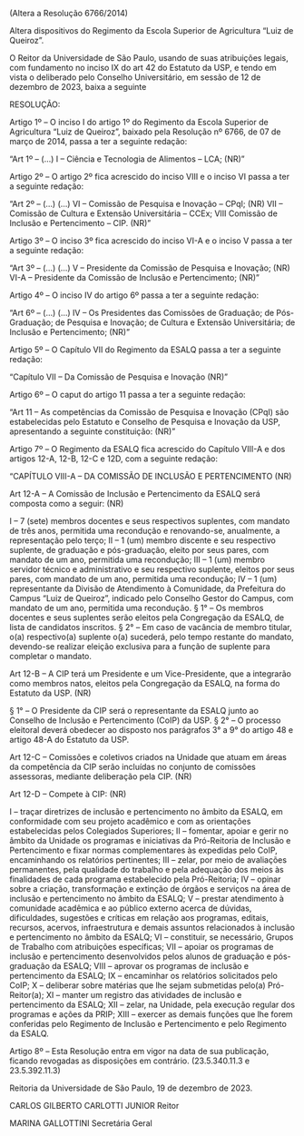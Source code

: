 (Altera a Resolução 6766/2014)

Altera dispositivos do Regimento da Escola Superior de Agricultura “Luiz de Queiroz”.

O Reitor da Universidade de São Paulo, usando de suas atribuições legais, com fundamento no inciso IX do art 42 do Estatuto da USP, e tendo em vista o deliberado pelo Conselho Universitário, em sessão de 12 de dezembro de 2023, baixa a seguinte

RESOLUÇÃO:

Artigo 1º – O inciso I do artigo 1º do Regimento da Escola Superior de Agricultura “Luiz de Queiroz”, baixado pela Resolução nº 6766, de 07 de março de 2014, passa a ter a seguinte redação:

“Art 1º – (…)
I – Ciência e Tecnologia de Alimentos – LCA; (NR)”

Artigo 2º – O artigo 2º fica acrescido do inciso VIII e o inciso VI passa a ter a seguinte redação:

“Art 2º – (…)
(…)
VI – Comissão de Pesquisa e Inovação – CPqI; (NR)
VII – Comissão de Cultura e Extensão Universitária – CCEx;
VIII Comissão de Inclusão e Pertencimento – CIP. (NR)”

Artigo 3º – O inciso 3º fica acrescido do inciso VI-A e o inciso V passa a ter a seguinte redação:

“Art 3º – (…)
(…)
V – Presidente da Comissão de Pesquisa e Inovação; (NR)
VI-A – Presidente da Comissão de Inclusão e Pertencimento; (NR)”

Artigo 4º – O inciso IV do artigo 6º passa a ter a seguinte redação:

“Art 6º – (…)
(…)
IV – Os Presidentes das Comissões de Graduação; de Pós-Graduação; de Pesquisa e Inovação; de Cultura e Extensão Universitária; de Inclusão e Pertencimento; (NR)”

Artigo 5º – O Capítulo VII do Regimento da ESALQ passa a ter a seguinte redação:

“Capítulo VII – Da Comissão de Pesquisa e Inovação (NR)”

Artigo 6º – O caput do artigo 11 passa a ter a seguinte redação:

“Art 11 – As competências da Comissão de Pesquisa e Inovação (CPqI) são estabelecidas pelo Estatuto e Conselho de Pesquisa e Inovação da USP, apresentando a seguinte constituição: (NR)”

Artigo 7º – O Regimento da ESALQ fica acrescido do Capítulo VIII-A e dos artigos 12-A, 12-B, 12-C e 12D, com a seguinte redação:

“CAPÍTULO VIII-A – DA COMISSÃO DE INCLUSÃO E PERTENCIMENTO (NR)

Art 12-A – A Comissão de Inclusão e Pertencimento da ESALQ será composta como a seguir: (NR)

I – 7 (sete) membros docentes e seus respectivos suplentes, com mandato de três anos, permitida uma recondução e renovando-se, anualmente, a representação pelo terço;
II – 1 (um) membro discente e seu respectivo suplente, de graduação e pós-graduação, eleito por seus pares, com mandato de um ano, permitida uma recondução;
III – 1 (um) membro servidor técnico e administrativo e seu respectivo suplente, eleitos por seus pares, com mandato de um ano, permitida uma recondução;
IV – 1 (um) representante da Divisão de Atendimento à Comunidade, da Prefeitura do Campus “Luiz de Queiroz”, indicado pelo Conselho Gestor do Campus, com mandato de um ano, permitida uma recondução.
§ 1° – Os membros docentes e seus suplentes serão eleitos pela Congregação da ESALQ, de lista de candidatos inscritos.
§ 2° – Em caso de vacância de membro titular, o(a) respectivo(a) suplente o(a) sucederá, pelo tempo restante do mandato, devendo-se realizar eleição exclusiva para a função de suplente para completar o mandato.

Art 12-B – A CIP terá um Presidente e um Vice-Presidente, que a integrarão como membros natos, eleitos pela Congregação da ESALQ, na forma do Estatuto da USP. (NR)

§ 1° – O Presidente da CIP será o representante da ESALQ junto ao Conselho de Inclusão e Pertencimento (CoIP) da USP.
§ 2° – O processo eleitoral deverá obedecer ao disposto nos parágrafos 3° a 9° do artigo 48 e artigo 48-A do Estatuto da USP.

Art 12-C – Comissões e coletivos criados na Unidade que atuam em áreas da competência da CIP serão incluídas no conjunto de comissões assessoras, mediante deliberação pela CIP. (NR)

Art 12-D – Compete à CIP: (NR)

I – traçar diretrizes de inclusão e pertencimento no âmbito da ESALQ, em conformidade com seu projeto acadêmico e com as orientações estabelecidas pelos Colegiados Superiores;
II – fomentar, apoiar e gerir no âmbito da Unidade os programas e iniciativas da Pró-Reitoria de Inclusão e Pertencimento e fixar normas complementares às expedidas pelo CoIP, encaminhando os relatórios pertinentes;
III – zelar, por meio de avaliações permanentes, pela qualidade do trabalho e pela adequação dos meios às finalidades de cada programa estabelecido pela Pró-Reitoria;
IV – opinar sobre a criação, transformação e extinção de órgãos e serviços na área de inclusão e pertencimento no âmbito da ESALQ;
V – prestar atendimento à comunidade acadêmica e ao público externo acerca de dúvidas, dificuldades, sugestões e críticas em relação aos programas, editais, recursos, acervos, infraestrutura e demais assuntos relacionados à inclusão e pertencimento no âmbito da ESALQ;
VI – constituir, se necessário, Grupos de Trabalho com atribuições específicas;
VII – apoiar os programas de inclusão e pertencimento desenvolvidos pelos alunos de graduação e pós-graduação da ESALQ;
VIII – aprovar os programas de inclusão e pertencimento da ESALQ;
IX – encaminhar os relatórios solicitados pelo CoIP;
X – deliberar sobre matérias que lhe sejam submetidas pelo(a) Pró-Reitor(a);
XI – manter um registro das atividades de inclusão e pertencimento da ESALQ;
XII – zelar, na Unidade, pela execução regular dos programas e ações da PRIP;
XIII – exercer as demais funções que lhe forem conferidas pelo Regimento de Inclusão e Pertencimento e pelo Regimento da ESALQ.

Artigo 8º – Esta Resolução entra em vigor na data de sua publicação, ficando revogadas as disposições em contrário. (23.5.340.11.3 e 23.5.392.11.3)

Reitoria da Universidade de São Paulo, 19 de dezembro de 2023.

CARLOS GILBERTO CARLOTTI JUNIOR
Reitor

MARINA GALLOTTINI
Secretária Geral